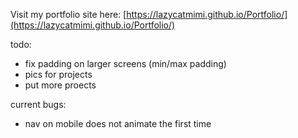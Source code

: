 Visit my portfolio site here:
[https://lazycatmimi.github.io/Portfolio/](https://lazycatmimi.github.io/Portfolio/)

todo:

- fix padding on larger screens (min/max padding)
- pics for projects
- put more proects

current bugs:

- nav on mobile does not animate the first time
